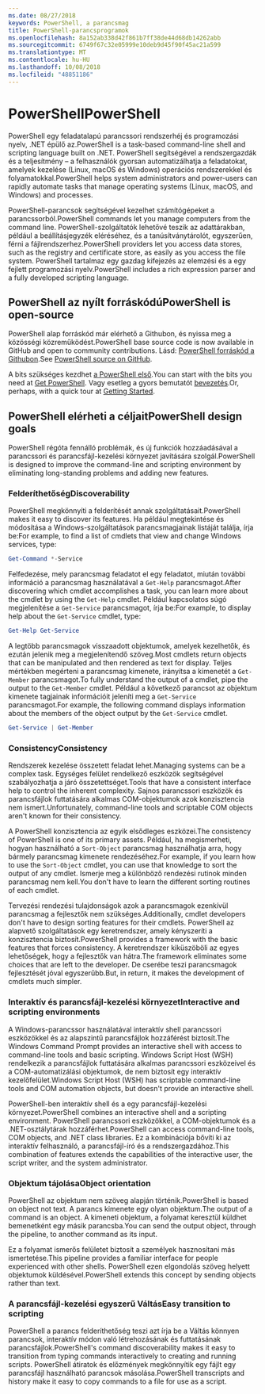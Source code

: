 ```yaml
---
ms.date: 08/27/2018
keywords: PowerShell, a parancsmag
title: PowerShell-parancsprogramok
ms.openlocfilehash: 8a152ab338d42f861b7ff38de44d68db14262abb
ms.sourcegitcommit: 6749f67c32e05999e10deb9d45f90f45ac21a599
ms.translationtype: MT
ms.contentlocale: hu-HU
ms.lasthandoff: 10/08/2018
ms.locfileid: "48851186"
---
```

# <a name="powershell"></a><span data-ttu-id="5ee03-103">PowerShell</span><span class="sxs-lookup"><span data-stu-id="5ee03-103">PowerShell</span></span>

<span data-ttu-id="5ee03-104">PowerShell egy feladatalapú parancssori rendszerhéj és programozási nyelv, .NET épülő az.</span><span class="sxs-lookup"><span data-stu-id="5ee03-104">PowerShell is a task-based command-line shell and scripting language built on .NET.</span></span>
<span data-ttu-id="5ee03-105">PowerShell segítségével a rendszergazdák és a teljesítmény – a felhasználók gyorsan automatizálhatja a feladatokat, amelyek kezelése (Linux, macOS és Windows) operációs rendszerekkel és folyamatokkal.</span><span class="sxs-lookup"><span data-stu-id="5ee03-105">PowerShell helps system administrators and power-users can rapidly automate tasks that manage operating systems (Linux, macOS, and Windows) and processes.</span></span>

<span data-ttu-id="5ee03-106">PowerShell-parancsok segítségével kezelhet számítógépeket a parancssorból.</span><span class="sxs-lookup"><span data-stu-id="5ee03-106">PowerShell commands let you manage computers from the command line.</span></span> <span data-ttu-id="5ee03-107">PowerShell-szolgáltatók lehetővé teszik az adattárakban, például a beállításjegyzék eléréséhez, és a tanúsítványtárolót, egyszerűen, férni a fájlrendszerhez.</span><span class="sxs-lookup"><span data-stu-id="5ee03-107">PowerShell providers let you access data stores, such as the registry and certificate store, as easily as you access the file system.</span></span> <span data-ttu-id="5ee03-108">PowerShell tartalmaz egy gazdag kifejezés az elemzési és a egy fejlett programozási nyelv.</span><span class="sxs-lookup"><span data-stu-id="5ee03-108">PowerShell includes a rich expression parser and a fully developed scripting language.</span></span>

## <a name="powershell-is-open-source"></a><span data-ttu-id="5ee03-109">PowerShell az nyílt forráskódú</span><span class="sxs-lookup"><span data-stu-id="5ee03-109">PowerShell is open-source</span></span>

<span data-ttu-id="5ee03-110">PowerShell alap forráskód már elérhető a Githubon, és nyissa meg a közösségi közreműködést.</span><span class="sxs-lookup"><span data-stu-id="5ee03-110">PowerShell base source code is now available in GitHub and open to community contributions.</span></span>
<span data-ttu-id="5ee03-111">Lásd: [PowerShell forráskód a Githubon](https://github.com/powershell/powershell).</span><span class="sxs-lookup"><span data-stu-id="5ee03-111">See [PowerShell source on GitHub](https://github.com/powershell/powershell).</span></span>

<span data-ttu-id="5ee03-112">A bits szükséges kezdhet [a PowerShell első](https://github.com/PowerShell/PowerShell#get-powershell).</span><span class="sxs-lookup"><span data-stu-id="5ee03-112">You can start with the bits you need at [Get PowerShell](https://github.com/PowerShell/PowerShell#get-powershell).</span></span>
<span data-ttu-id="5ee03-113">Vagy esetleg a gyors bemutatót [bevezetés](https://github.com/PowerShell/PowerShell/blob/master/docs/learning-powershell).</span><span class="sxs-lookup"><span data-stu-id="5ee03-113">Or, perhaps, with a quick tour at [Getting Started](https://github.com/PowerShell/PowerShell/blob/master/docs/learning-powershell).</span></span>

## <a name="powershell-design-goals"></a><span data-ttu-id="5ee03-114">PowerShell elérheti a céljait</span><span class="sxs-lookup"><span data-stu-id="5ee03-114">PowerShell design goals</span></span>

<span data-ttu-id="5ee03-115">PowerShell régóta fennálló problémák, és új funkciók hozzáadásával a parancssori és parancsfájl-kezelési környezet javítására szolgál.</span><span class="sxs-lookup"><span data-stu-id="5ee03-115">PowerShell is designed to improve the command-line and scripting environment by eliminating long-standing problems and adding new features.</span></span>

### <a name="discoverability"></a><span data-ttu-id="5ee03-116">Felderíthetőség</span><span class="sxs-lookup"><span data-stu-id="5ee03-116">Discoverability</span></span>

<span data-ttu-id="5ee03-117">PowerShell megkönnyíti a felderítését annak szolgáltatásait.</span><span class="sxs-lookup"><span data-stu-id="5ee03-117">PowerShell makes it easy to discover its features.</span></span> <span data-ttu-id="5ee03-118">Ha például megtekintése és módosítása a Windows-szolgáltatások parancsmagjainak listáját találja, írja be:</span><span class="sxs-lookup"><span data-stu-id="5ee03-118">For example, to find a list of cmdlets that view and change Windows services, type:</span></span>

```powershell
Get-Command *-Service
```

<span data-ttu-id="5ee03-119">Felfedezése, mely parancsmag feladatot el egy feladatot, miután további információ a parancsmag használatával a `Get-Help` parancsmagot.</span><span class="sxs-lookup"><span data-stu-id="5ee03-119">After discovering which cmdlet accomplishes a task, you can learn more about the cmdlet by using the `Get-Help` cmdlet.</span></span> <span data-ttu-id="5ee03-120">Például kapcsolatos súgó megjelenítése a `Get-Service` parancsmagot, írja be:</span><span class="sxs-lookup"><span data-stu-id="5ee03-120">For example, to display help about the `Get-Service` cmdlet, type:</span></span>

```powershell
Get-Help Get-Service
```

<span data-ttu-id="5ee03-121">A legtöbb parancsmagok visszaadott objektumok, amelyek kezelhetők, és ezután jelenik meg a megjelenítendő szöveg.</span><span class="sxs-lookup"><span data-stu-id="5ee03-121">Most cmdlets return objects that can be manipulated and then rendered as text for display.</span></span> <span data-ttu-id="5ee03-122">Teljes mértékben megérteni a parancsmag kimenete, irányítsa a kimenetét a `Get-Member` parancsmagot.</span><span class="sxs-lookup"><span data-stu-id="5ee03-122">To fully understand the output of a cmdlet, pipe the output to the `Get-Member` cmdlet.</span></span> <span data-ttu-id="5ee03-123">Például a következő parancsot az objektum kimenete tagjainak információit jeleníti meg a `Get-Service` parancsmagot.</span><span class="sxs-lookup"><span data-stu-id="5ee03-123">For example, the following command displays information about the members of the object output by the `Get-Service` cmdlet.</span></span>

```powershell
Get-Service | Get-Member
```

### <a name="consistency"></a><span data-ttu-id="5ee03-124">Consistency</span><span class="sxs-lookup"><span data-stu-id="5ee03-124">Consistency</span></span>

<span data-ttu-id="5ee03-125">Rendszerek kezelése összetett feladat lehet.</span><span class="sxs-lookup"><span data-stu-id="5ee03-125">Managing systems can be a complex task.</span></span> <span data-ttu-id="5ee03-126">Egységes felület rendelkező eszközök segítségével szabályozhatja a járó összetettséget.</span><span class="sxs-lookup"><span data-stu-id="5ee03-126">Tools that have a consistent interface help to control the inherent complexity.</span></span> <span data-ttu-id="5ee03-127">Sajnos parancssori eszközök és parancsfájlok futtatására alkalmas COM-objektumok azok konzisztencia nem ismert.</span><span class="sxs-lookup"><span data-stu-id="5ee03-127">Unfortunately, command-line tools and scriptable COM objects aren't known for their consistency.</span></span>

<span data-ttu-id="5ee03-128">A PowerShell konzisztencia az egyik elsődleges eszközei.</span><span class="sxs-lookup"><span data-stu-id="5ee03-128">The consistency of PowerShell is one of its primary assets.</span></span> <span data-ttu-id="5ee03-129">Például, ha megismerheti, hogyan használható a `Sort-Object` parancsmag használhatja arra, hogy bármely parancsmag kimenete rendezéséhez.</span><span class="sxs-lookup"><span data-stu-id="5ee03-129">For example, if you learn how to use the `Sort-Object` cmdlet, you can use that knowledge to sort the output of any cmdlet.</span></span> <span data-ttu-id="5ee03-130">Ismerje meg a különböző rendezési rutinok minden parancsmag nem kell.</span><span class="sxs-lookup"><span data-stu-id="5ee03-130">You don't have to learn the different sorting routines of each cmdlet.</span></span>

<span data-ttu-id="5ee03-131">Tervezési rendezési tulajdonságok azok a parancsmagok ezenkívül parancsmag a fejlesztők nem szükséges.</span><span class="sxs-lookup"><span data-stu-id="5ee03-131">Additionally, cmdlet developers don't have to design sorting features for their cmdlets.</span></span> <span data-ttu-id="5ee03-132">PowerShell az alapvető szolgáltatások egy keretrendszer, amely kényszeríti a konzisztencia biztosít.</span><span class="sxs-lookup"><span data-stu-id="5ee03-132">PowerShell provides a framework with the basic features that forces consistency.</span></span> <span data-ttu-id="5ee03-133">A keretrendszer kiküszöböli az egyes lehetőségek, hogy a fejlesztők van hátra.</span><span class="sxs-lookup"><span data-stu-id="5ee03-133">The framework eliminates some choices that are left to the developer.</span></span> <span data-ttu-id="5ee03-134">De cserébe teszi parancsmagok fejlesztését jóval egyszerűbb.</span><span class="sxs-lookup"><span data-stu-id="5ee03-134">But, in return, it makes the development of cmdlets much simpler.</span></span>

### <a name="interactive-and-scripting-environments"></a><span data-ttu-id="5ee03-135">Interaktív és parancsfájl-kezelési környezet</span><span class="sxs-lookup"><span data-stu-id="5ee03-135">Interactive and scripting environments</span></span>

<span data-ttu-id="5ee03-136">A Windows-parancssor használatával interaktív shell parancssori eszközökkel és az alapszintű parancsfájlok hozzáférést biztosít.</span><span class="sxs-lookup"><span data-stu-id="5ee03-136">The Windows Command Prompt provides an interactive shell with access to command-line tools and basic scripting.</span></span> <span data-ttu-id="5ee03-137">Windows Script Host (WSH) rendelkezik a parancsfájlok futtatására alkalmas parancssori eszközeivel és a COM-automatizálási objektumok, de nem biztosít egy interaktív kezelőfelület.</span><span class="sxs-lookup"><span data-stu-id="5ee03-137">Windows Script Host (WSH) has scriptable command-line tools and COM automation objects, but doesn't provide an interactive shell.</span></span>

<span data-ttu-id="5ee03-138">PowerShell-ben interaktív shell és a egy parancsfájl-kezelési környezet.</span><span class="sxs-lookup"><span data-stu-id="5ee03-138">PowerShell combines an interactive shell and a scripting environment.</span></span> <span data-ttu-id="5ee03-139">PowerShell parancssori eszközökkel, a COM-objektumok és a .NET-osztálytárak hozzáférhet.</span><span class="sxs-lookup"><span data-stu-id="5ee03-139">PowerShell can access command-line tools, COM objects, and .NET class libraries.</span></span> <span data-ttu-id="5ee03-140">Ez a kombinációja bővíti ki az interaktív felhasználó, a parancsfájl-író és a rendszergazdához.</span><span class="sxs-lookup"><span data-stu-id="5ee03-140">This combination of features extends the capabilities of the interactive user, the script writer, and the system administrator.</span></span>

### <a name="object-orientation"></a><span data-ttu-id="5ee03-141">Objektum tájolása</span><span class="sxs-lookup"><span data-stu-id="5ee03-141">Object orientation</span></span>

<span data-ttu-id="5ee03-142">PowerShell az objektum nem szöveg alapján történik.</span><span class="sxs-lookup"><span data-stu-id="5ee03-142">PowerShell is based on object not text.</span></span> <span data-ttu-id="5ee03-143">A parancs kimenete egy olyan objektum.</span><span class="sxs-lookup"><span data-stu-id="5ee03-143">The output of a command is an object.</span></span> <span data-ttu-id="5ee03-144">A kimeneti objektum, a folyamat keresztül küldhet bemenetként egy másik parancsba.</span><span class="sxs-lookup"><span data-stu-id="5ee03-144">You can send the output object, through the pipeline, to another command as its input.</span></span>

<span data-ttu-id="5ee03-145">Ez a folyamat ismerős felületet biztosít a személyek hasznosítani más ismertetése.</span><span class="sxs-lookup"><span data-stu-id="5ee03-145">This pipeline provides a familiar interface for people experienced with other shells.</span></span> <span data-ttu-id="5ee03-146">PowerShell ezen elgondolás szöveg helyett objektumok küldésével.</span><span class="sxs-lookup"><span data-stu-id="5ee03-146">PowerShell extends this concept by sending objects rather than text.</span></span>

### <a name="easy-transition-to-scripting"></a><span data-ttu-id="5ee03-147">A parancsfájl-kezelési egyszerű Váltás</span><span class="sxs-lookup"><span data-stu-id="5ee03-147">Easy transition to scripting</span></span>

<span data-ttu-id="5ee03-148">PowerShell a parancs felderíthetőség teszi azt írja be a Váltás könnyen parancsok, interaktív módon való létrehozásának és futtatásának parancsfájlok.</span><span class="sxs-lookup"><span data-stu-id="5ee03-148">PowerShell's command discoverability makes it easy to transition from typing commands interactively to creating and running scripts.</span></span> <span data-ttu-id="5ee03-149">PowerShell átiratok és előzmények megkönnyítik egy fájlt egy parancsfájl használható parancsok másolása.</span><span class="sxs-lookup"><span data-stu-id="5ee03-149">PowerShell transcripts and history make it easy to copy commands to a file for use as a script.</span></span>
